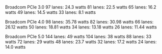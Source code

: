 Broadcom PCIe 3.0
97 lanes: 24.3 watts
81 lanes: 22.5 watts
65 lanes: 16.2 watts
49 lanes: 14.5 watts
33 lanes: 8.1 watts

Broadcom PCIe 4.0
98 lanes: 35.78 watts
82 lanes: 30.98 watts
66 lanes: 26.12 watts
50 lanes: 18.81 watts
34 lanes: 13.18 watts
26 lanes: 11.44 watts

Broadcom PCIe 5.0
144 lanes: 49 watts
104 lanes: 38 watts
88 lanes:  33 watts
72 lanes:  29 watts
48 lanes:  23.7 watts
32 lanes:  17.2 watts
24 lanes:  14.0 watts